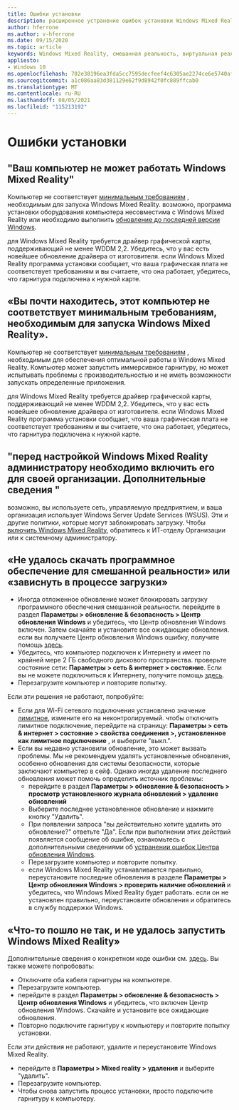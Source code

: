 ```yaml
---
title: Ошибки установки
description: расширенное устранение ошибок установки Windows Mixed Reality, которое выходит за пределы стандартной документации по поддержке пользователей.
author: hferrone
ms.author: v-hferrone
ms.date: 09/15/2020
ms.topic: article
keywords: Windows Mixed Reality, смешанная реальность, виртуальная реальность, VR, MR, устранение неполадок, ошибки, справка, поддержка, установка
appliesto:
- Windows 10
ms.openlocfilehash: 702e38196ea3fda5cc7595decfeef4c6305ae2274ce6e5740af60c511447506b
ms.sourcegitcommit: a1c086aa83d381129e62f9d8942f0fc889ffcab0
ms.translationtype: MT
ms.contentlocale: ru-RU
ms.lasthandoff: 08/05/2021
ms.locfileid: "115213192"
---
```

# <a name="installation-errors"></a>Ошибки установки

## <a name="your-pc-cant-run-windows-mixed-reality"></a>"Ваш компьютер не может работать Windows Mixed Reality"

Компьютер не соответствует [минимальным требованиям](https://support.microsoft.com/help/4039260/windows-10-mixed-reality-pc-hardware-guidelines) , необходимым для запуска Windows Mixed Reality. возможно, программа установки оборудования компьютера несовместима с Windows Mixed Reality или необходимо выполнить [обновление до последней версии Windows](https://support.microsoft.com/help/12373/windows-update-faq). 

для Windows Mixed Reality требуется драйвер графической карты, поддерживающий не менее WDDM 2,2. Убедитесь, что у вас есть новейшее обновление драйвера от изготовителя. если Windows Mixed Reality программа установки сообщает, что ваша графическая плата не соответствует требованиям и вы считаете, что она работает, убедитесь, что гарнитура подключена к нужной карте.

## <a name="youre-nearly-therethis-pc-doesnt-meet-the-minimum-requirements-needed-to-run-windows-mixed-reality"></a>«Вы почти находитесь, этот компьютер не соответствует минимальным требованиям, необходимым для запуска Windows Mixed Reality».

Компьютер не соответствует [минимальным требованиям](https://support.microsoft.com/help/4039260/windows-10-mixed-reality-pc-hardware-guidelines) , необходимым для обеспечения оптимальной работы в Windows Mixed Reality. Компьютер может запустить иммерсивное гарнитуру, но может испытывать проблемы с производительностью и не иметь возможности запускать определенные приложения.

для Windows Mixed Reality требуется драйвер графической карты, поддерживающий не менее WDDM 2,2. Убедитесь, что у вас есть новейшее обновление драйвера от изготовителя. если Windows Mixed Reality программа установки сообщает, что ваша графическая плата не соответствует требованиям и вы считаете, что она работает, убедитесь, что гарнитура подключена к нужной карте.

## <a name="before-we-can-set-up-windows-mixed-reality-your-administrator-will-need-to-enable-it-for-your-organization-learn-more"></a>"перед настройкой Windows Mixed Reality администратору необходимо включить его для своей организации. Дополнительные сведения "

возможно, вы используете сеть, управляемую предприятием, и ваша организация использует Windows Server Update Services (WSUS). Эти и другие политики, которые могут заблокировать загрузку. Чтобы [включить Windows Mixed Reality](/windows/application-management/manage-windows-mixed-reality#enable), обратитесь к ИТ-отделу Организации или к системному администратору.

## <a name="we-couldnt-download-the-mixed-reality-software-or-hang-tight-while-we-do-some-downloading"></a>«Не удалось скачать программное обеспечение для смешанной реальности» или «зависнуть в процессе загрузки»

* Иногда отложенное обновление может блокировать загрузку программного обеспечения смешанной реальности. перейдите в раздел **Параметры > обновление & безопасность > Центр обновления Windows** и убедитесь, что Центр обновления Windows включен. Затем скачайте и установите все ожидающие обновления. если вы получаете Центр обновления Windows ошибку, получите помощь [здесь](https://support.microsoft.com/help/10164/fix-windows-update-errors).
* Убедитесь, что компьютер подключен к Интернету и имеет по крайней мере 2 ГБ свободного дискового пространства. проверьте состояние сети: **Параметры > сеть & интернет > состояние**. Если вы не можете подключиться к Интернету, получите помощь [здесь](https://support.microsoft.com/help/10741/windows-10-fix-network-connection-issues).  
* Перезагрузите компьютер и повторите попытку. 

Если эти решения не работают, попробуйте:
* Если для Wi-Fi сетевого подключения установлено значение [лимитное](https://support.microsoft.com//help/17452/windows-metered-internet-connections-faq), измените его на неконтролируемый. чтобы отключить лимитное подключение, перейдите на страницу: **Параметры > сеть & интернет > состояние > свойства соединения >, установленное как лимитное подключение** , и выберите "выкл.".  
* Если вы недавно установили обновление, это может вызвать проблемы. Мы не рекомендуем удалять установленные обновления, особенно обновления для системы безопасности, которые заключают компьютер в сейф. Однако иногда удаление последнего обновления может помочь определить источник проблемы: 
    * перейдите в раздел **Параметры > обновление & безопасность > просмотр установленного журнала обновлений > удаление обновлений**
    * Выберите последнее установленное обновление и нажмите кнопку "Удалить".
    * При появлении запроса "вы действительно хотите удалить это обновление?" ответьте "Да". Если при выполнении этих действий появляется сообщение об ошибке, ознакомьтесь с дополнительными сведениями об [устранении ошибок Центра обновления Windows](https://support.microsoft.com//help/10164/fix-windows-update-errors). 
    * Перезагрузите компьютер и повторите попытку. 
    * если Windows Mixed Reality устанавливается правильно, переустановите последние обновления в разделе **Параметры > Центр обновления Windows > проверить наличие обновлений** и убедитесь, что Windows Mixed Reality будет работать. если он не установлен правильно, переустановите обновления и обратитесь в службу поддержки Windows. 

## <a name="something-went-wrong-and-we-couldnt-start-windows-mixed-reality"></a>«Что-то пошло не так, и не удалось запустить Windows Mixed Reality»
Дополнительные сведения о конкретном коде ошибки см. [здесь](error-codes.md). Вы также можете попробовать:

* Отключите оба кабеля гарнитуры на компьютере.
* Перезагрузите компьютер.
* перейдите в раздел **Параметры > обновление & безопасность > Центр обновления Windows** и убедитесь, что включен Центр обновления Windows. Скачайте и установите все ожидающие обновления.
* Повторно подключите гарнитуру к компьютеру и повторите попытку установки.

Если эти действия не работают, удалите и переустановите Windows Mixed Reality.
* перейдите в **Параметры > Mixed reality > удаления** и выберите "удалить". 
* Перезагрузите компьютер. 
* Чтобы снова запустить процесс установки, просто подключите гарнитуру к компьютеру.